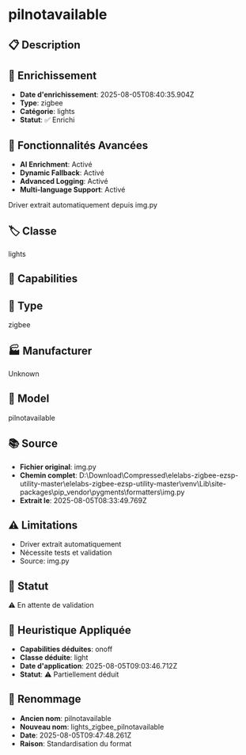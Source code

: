 # pilnotavailable

## 📋 Description

## 🔧 Enrichissement
- **Date d'enrichissement**: 2025-08-05T08:40:35.904Z
- **Type**: zigbee
- **Catégorie**: lights
- **Statut**: ✅ Enrichi

## 🚀 Fonctionnalités Avancées
- **AI Enrichment**: Activé
- **Dynamic Fallback**: Activé
- **Advanced Logging**: Activé
- **Multi-language Support**: Activé

Driver extrait automatiquement depuis img.py

## 🏷️ Classe
lights

## 🔧 Capabilities


## 📡 Type
zigbee

## 🏭 Manufacturer
Unknown

## 📱 Model
pilnotavailable

## 📚 Source
- **Fichier original**: img.py
- **Chemin complet**: D:\Download\Compressed\elelabs-zigbee-ezsp-utility-master\elelabs-zigbee-ezsp-utility-master\venv\Lib\site-packages\pip\_vendor\pygments\formatters\img.py
- **Extrait le**: 2025-08-05T08:33:49.769Z

## ⚠️ Limitations
- Driver extrait automatiquement
- Nécessite tests et validation
- Source: img.py

## 🚀 Statut
⚠️ En attente de validation

## 🧠 Heuristique Appliquée
- **Capabilities déduites**: onoff
- **Classe déduite**: light
- **Date d'application**: 2025-08-05T09:03:46.712Z
- **Statut**: ⚠️ Partiellement déduit

## 🔄 Renommage
- **Ancien nom**: pilnotavailable
- **Nouveau nom**: lights_zigbee_pilnotavailable
- **Date**: 2025-08-05T09:47:48.261Z
- **Raison**: Standardisation du format

